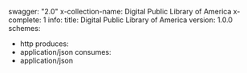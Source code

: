 swagger: "2.0"
x-collection-name: Digital Public Library of America
x-complete: 1
info:
  title: Digital Public Library of America
  version: 1.0.0
schemes:
- http
produces:
- application/json
consumes:
- application/json